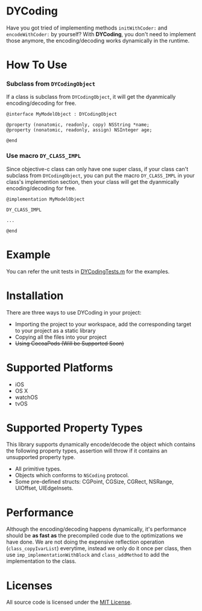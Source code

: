 # DYCoding
Have you got tried of implementing methods `initWithCoder:` and `encodeWithCoder:` by yourself? With **DYCoding**, you don't need to implement those anymore, the encoding/decoding works dynamically in the runtime.

# How To Use
### Subclass from `DYCodingObject`
If a class is subclass from `DYCodingObject`, it will get the dyanmically encoding/decoding for free.
```
@interface MyModelObject : DYCodingObject

@property (nonatomic, readonly, copy) NSString *name;
@property (nonatomic, readonly, assign) NSInteger age;

@end
```

### Use macro `DY_CLASS_IMPL`
Since objective-c class can only have one super class, if your class can't subclass from `DYCodingObject`, you can put the macro `DY_CLASS_IMPL` in your class's implemention section, then your class will get the dyanmically encoding/decoding for free.
```
@implementation MyModelObject

DY_CLASS_IMPL

...

@end
```

# Example

You can refer the unit tests in [DYCodingTests.m](https://github.com/flexme/DYCoding/blob/master/DYCodingTests/DYCodingTests.m) for the examples. 

# Installation
There are three ways to use DYCoding in your project:

* Importing the project to your workspace, add the corresponding target to your project as a static library
* Copying all the files into your project
* ~~Using CocoaPods (Will be Supported Soon)~~

# Supported Platforms
* iOS
* OS X
* watchOS
* tvOS

# Supported Property Types

This library supports dynamically encode/decode the object which contains the following property types, assertion will throw if it contains an unsupported property type.
* All primitive types.
* Objects which conforms to `NSCoding` protocol.
* Some pre-defined structs: CGPoint, CGSize, CGRect, NSRange, UIOffset, UIEdgeInsets.

# Performance

Although the encoding/decoding happens dynamically, it's performance should be **as fast as** the precompiled code due to the optimizations we have done. We are not doing the expensive reflection operation (`class_copyIvarList`) everytime, instead we only do it once per class, then use `imp_implementationWithBlock` and `class_addMethod` to add the implementation to the class. 

# Licenses

All source code is licensed under the [MIT License](https://github.com/flexme/DYCoding/blob/master/LICENSE).